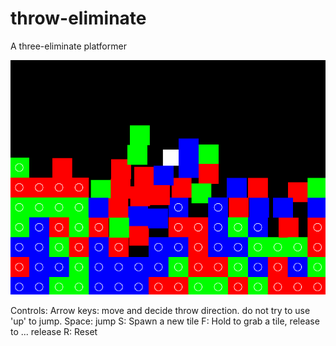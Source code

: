 # throw-eliminate
A three-eliminate platformer

![](Animation.gif)

Controls:
Arrow keys: move and decide throw direction. do not try to use 'up' to jump.
Space: jump
S: Spawn a new tile
F: Hold to grab a tile, release to ... release
R: Reset